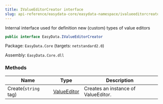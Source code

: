 ```yaml
---
title: IValueEditorCreator interface
slug: api-reference/easydata-core/easydata-namespace/ivalueeditorcreator-interface
---
```

Internal interface used for definition new (custom) types of value editors
```csharp
public interface EasyData.IValueEditorCreator

```
Package: `EasyData.Core` (targets: `netstandard2.0`)

Assembly: `EasyData.Core.dll`

### Methods

| Name | Type | Description | 
| --- | --- | --- | 
| Create(`string` tag) | [ValueEditor](api-reference/easydata-core/easydata-namespace/valueeditor-class) | Creates an instance of ValueEditor. |